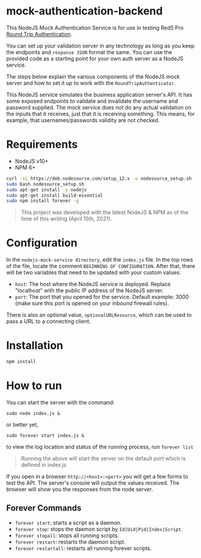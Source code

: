# mock-authentication-backend

This NodeJS Mock Authentication Service is for use in testing Red5 Pro [Round Trip Authentication](https://www.red5pro.com/docs/special/round-trip-auth/overview/).

You can set up your validation server in any technology as long as you keep the endpoints and `response JSON` format the same. You can use the provided code as a starting point for your own auth server as a NodeJS service.

The steps below explain the various components of the NodeJS mock server and how to set it up to work with the `RoundTripAuthenticator`.

This NodeJS service simulates the business application server's API. It has some exposed endpoints to validate and invalidate the username and password supplied. The mock service does not do any actual validation on the inputs that it receives, just that it is receiving something. This means, for example, that usernames/passwords validity are not checked.



# Requirements

* NodeJS v10+
* NPM 6+

```sh
curl -sL https://deb.nodesource.com/setup_12.x -o nodesource_setup.sh
sudo bash nodesource_setup.sh
sudo apt-get install -y nodejs
sudo apt-get install build-essential
sudo npm install forever -g
```

> This project was developed with the latest NodeJS & NPM as of the time of this writing (April 15th, 2021).


# Configuration

In the `nodejs-mock-service directory`, edit the `index.js` file. In the top rows of the file, locate the comment `BEGINNING OF CONFIGURATION`. After that, there will be two variables that need to be updated with your custom values:

* `host`: The host where the NodeJS service is deployed. Replace "localhost" with the public IP address of the NodeJS server.
* `port`: The port that you opened for the service. Default example: 3000 (make sure this port is opened on your inbound firewall rules).

There is also an optional value, `optionalURLResource`, which can be used to pass a URL to a connecting client.

# Installation

```sh
npm install
```

# How to run

You can start the server with the command:

`sudo node index.js &`

or better yet,

`sudo forever start index.js &`

to view the log location and status of the running process, run `forever list`

> Running the above will start the server on the default port which is defined in index.js

If you open in a browser `http://<host>:<port>` you will get a few forms to test the API. The server's console will output the values received. The browser will show you the responses from the node server.

## Forever Commands

* `forever start`: starts a script as a daemon.
* `forever stop`: stops the daemon script by `Id|Uid|Pid|Index|Script`.
* `forever stopall`: stops all running scripts.
* `forever restart`: restarts the daemon script.
* `forever restartall`: restarts all running forever scripts.
